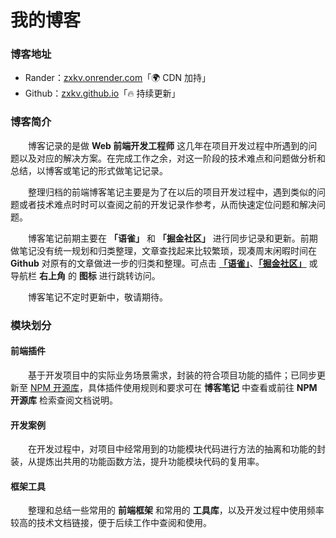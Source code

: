 # 我的博客

### 博客地址

- Rander：[zxkv.onrender.com](https://zxkv.onrender.com/)「🌍 CDN 加持」
- Github：[zxkv.github.io](https://zxkv.github.io/)「🔥 持续更新」

### 博客简介

&emsp;&emsp;博客记录的是做 **Web 前端开发工程师** 这几年在项目开发过程中所遇到的问题以及对应的解决方案。在完成工作之余，对这一阶段的技术难点和问题做分析和总结，以博客或笔记的形式做笔记记录。

&emsp;&emsp;整理归档的前端博客笔记主要是为了在以后的项目开发过程中，遇到类似的问题或者技术难点时时可以查阅之前的开发记录作参考，从而快速定位问题和解决问题。

&emsp;&emsp;博客笔记前期主要在 **「语雀」** 和 **「掘金社区」** 进行同步记录和更新。前期做笔记没有统一规划和归类整理，文章查找起来比较繁琐，现凑周末闲暇时间在 **Github** 对原有的文章做进一步的归类和整理。可点击 **[「语雀」](https://www.yuque.com/zhangxiaokang/blog)**、**[「掘金社区」](https://juejin.cn/user/184373682901309/posts)** 或导航栏 **右上角** 的 **图标** 进行跳转访问。

&emsp;&emsp;博客笔记不定时更新中，敬请期待。

### 模块划分

#### 前端插件

&emsp;&emsp;基于开发项目中的实际业务场景需求，封装的符合项目功能的插件；已同步更新至 [NPM 开源库](https://www.npmjs.com)，具体插件使用规则和要求可在 **博客笔记** 中查看或前往 **NPM 开源库** 检索查阅文档说明。

#### 开发案例

&emsp;&emsp;在开发过程中，对项目中经常用到的功能模块代码进行方法的抽离和功能的封装，从提炼出共用的功能函数方法，提升功能模块代码的复用率。

#### 框架工具

&emsp;&emsp;整理和总结一些常用的 **前端框架** 和常用的 **工具库**，以及开发过程中使用频率较高的技术文档链接，便于后续工作中查阅和使用。

